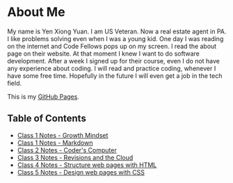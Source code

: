 # About Me

My name is Yen Xiong Yuan. I am US Veteran. Now a real estate agent in PA. I like problems solving even when I was a young kid. One day I was reading on the internet and Code Fellows pops up on my screen. I read the about page on their website. At that moment I knew I want to do software development. After a week I signed up for their course, even I do not have any experience about coding. I will read and practice coding, whenever I have some free time. Hopefully in the future I will even get a job in the tech field.  


This is my [GitHub Pages](https://github.com/yenxiongyuan).

## Table of Contents

* [Class 1 Notes - Growth Mindset](class1.md)
* [Class 1 Notes - Markdown](class1a.md)
* [Class 2 Notes - Coder's Computer](class2.md)
* [Class 3 Notes - Revisions and the Cloud](class3.md)
* [Class 4 Notes - Structure web pages with HTML](class4.md)
* [Class 5 Notes - Design web pages with CSS](class5.md)


